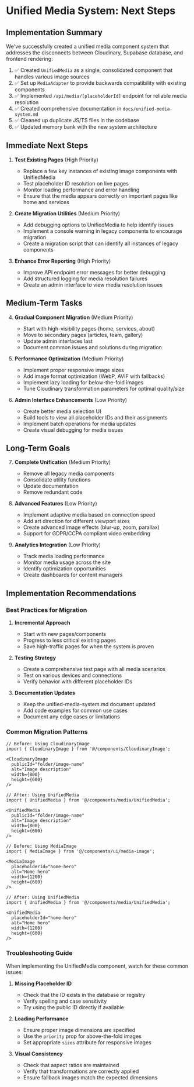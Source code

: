 # Unified Media System: Next Steps

## Implementation Summary

We've successfully created a unified media component system that addresses the disconnects between Cloudinary, Supabase database, and frontend rendering:

1. ✅ Created `UnifiedMedia` as a single, consolidated component that handles various image sources
2. ✅ Set up `MediaAdapter` to provide backwards compatibility with existing components
3. ✅ Implemented `/api/media/[placeholderId]` endpoint for reliable media resolution
4. ✅ Created comprehensive documentation in `docs/unified-media-system.md`
5. ✅ Cleaned up duplicate JS/TS files in the codebase
6. ✅ Updated memory bank with the new system architecture

## Immediate Next Steps

1. **Test Existing Pages** (High Priority)
   - Replace a few key instances of existing image components with UnifiedMedia
   - Test placeholder ID resolution on live pages
   - Monitor loading performance and error handling
   - Ensure that the media appears correctly on important pages like home and services

2. **Create Migration Utilities** (Medium Priority)
   - Add debugging options to UnifiedMedia to help identify issues
   - Implement a console warning in legacy components to encourage migration
   - Create a migration script that can identify all instances of legacy components

3. **Enhance Error Reporting** (High Priority)
   - Improve API endpoint error messages for better debugging
   - Add structured logging for media resolution failures
   - Create an admin interface to view media resolution issues

## Medium-Term Tasks

4. **Gradual Component Migration** (Medium Priority)
   - Start with high-visibility pages (home, services, about)
   - Move to secondary pages (articles, team, gallery)
   - Update admin interfaces last
   - Document common issues and solutions during migration

5. **Performance Optimization** (Medium Priority)
   - Implement proper responsive image sizes
   - Add image format optimization (WebP, AVIF with fallbacks)
   - Implement lazy loading for below-the-fold images
   - Tune Cloudinary transformation parameters for optimal quality/size

6. **Admin Interface Enhancements** (Low Priority)
   - Create better media selection UI
   - Build tools to view all placeholder IDs and their assignments
   - Implement batch operations for media updates
   - Create visual debugging for media issues

## Long-Term Goals

7. **Complete Unification** (Medium Priority)
   - Remove all legacy media components
   - Consolidate utility functions
   - Update documentation
   - Remove redundant code

8. **Advanced Features** (Low Priority)
   - Implement adaptive media based on connection speed
   - Add art direction for different viewport sizes
   - Create advanced image effects (blur-up, zoom, parallax)
   - Support for GDPR/CCPA compliant video embedding

9. **Analytics Integration** (Low Priority)
   - Track media loading performance
   - Monitor media usage across the site
   - Identify optimization opportunities
   - Create dashboards for content managers

## Implementation Recommendations

### Best Practices for Migration

1. **Incremental Approach**
   - Start with new pages/components
   - Progress to less critical existing pages
   - Save high-traffic pages for when the system is proven

2. **Testing Strategy**
   - Create a comprehensive test page with all media scenarios
   - Test on various devices and connections
   - Verify behavior with different placeholder IDs

3. **Documentation Updates**
   - Keep the unified-media-system.md document updated
   - Add code examples for common use cases
   - Document any edge cases or limitations

### Common Migration Patterns

```tsx
// Before: Using CloudinaryImage
import { CloudinaryImage } from '@/components/CloudinaryImage';

<CloudinaryImage
  publicId="folder/image-name"
  alt="Image description"
  width={800}
  height={600}
/>

// After: Using UnifiedMedia
import { UnifiedMedia } from '@/components/media/UnifiedMedia';

<UnifiedMedia
  publicId="folder/image-name"
  alt="Image description"
  width={800}
  height={600}
/>

// Before: Using MediaImage
import { MediaImage } from '@/components/ui/media-image';

<MediaImage
  placeholderId="home-hero"
  alt="Home hero"
  width={1200}
  height={600}
/>

// After: Using UnifiedMedia
import { UnifiedMedia } from '@/components/media/UnifiedMedia';

<UnifiedMedia
  placeholderId="home-hero"
  alt="Home hero"
  width={1200}
  height={600}
/>
```

### Troubleshooting Guide

When implementing the UnifiedMedia component, watch for these common issues:

1. **Missing Placeholder ID**
   - Check that the ID exists in the database or registry
   - Verify spelling and case sensitivity
   - Try using the public ID directly if available

2. **Loading Performance**
   - Ensure proper image dimensions are specified
   - Use the `priority` prop for above-the-fold images
   - Set appropriate `sizes` attribute for responsive images

3. **Visual Consistency**
   - Check that aspect ratios are maintained
   - Verify that transformations are correctly applied
   - Ensure fallback images match the expected dimensions 